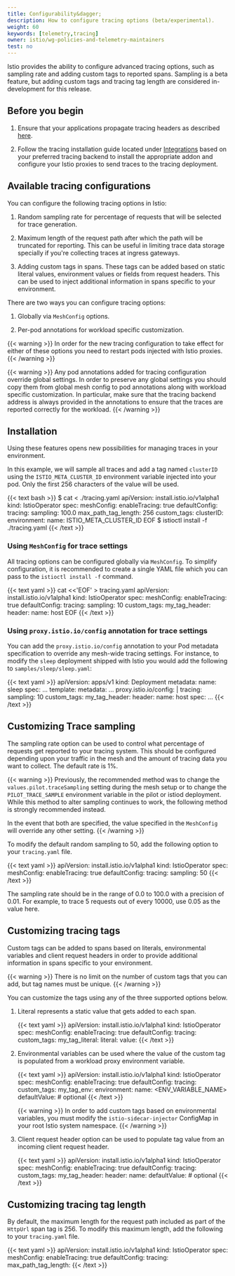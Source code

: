 ```yaml
---
title: Configurability&dagger;
description: How to configure tracing options (beta/experimental).
weight: 60
keywords: [telemetry,tracing]
owner: istio/wg-policies-and-telemetry-maintainers
test: no
---
```


Istio provides the ability to configure advanced tracing options,
such as sampling rate and adding custom tags to reported spans.
Sampling is a beta feature, but adding custom tags and tracing tag length are
considered in-development for this release.

## Before you begin

1.  Ensure that your applications propagate tracing headers as described [here](/docs/tasks/observability/distributed-tracing/overview/).

1.  Follow the tracing installation guide located under [Integrations](/docs/ops/integrations/)
    based on your preferred tracing backend to install the appropriate addon and
    configure your Istio proxies to send traces to the tracing deployment.

## Available tracing configurations

You can configure the following tracing options in Istio:

1.  Random sampling rate for percentage of requests that will be selected for trace
    generation.

1.  Maximum length of the request path after which the path will be truncated for
    reporting. This can be useful in limiting trace data storage specially if you're
    collecting traces at ingress gateways.

1.  Adding custom tags in spans. These tags can be added based on static literal
    values, environment values or fields from request headers. This can be used to
    inject additional information in spans specific to your environment.

There are two ways you can configure tracing options:

1.  Globally via `MeshConfig` options.

1.  Per-pod annotations for workload specific customization.

{{< warning >}}
In order for the new tracing configuration to take effect for either of these
options you need to restart pods injected with Istio proxies.
{{< /warning >}}

{{< warning >}}
Any pod annotations added for tracing configuration override global settings.
In order to preserve any global settings you should copy them from
global mesh config to pod annotations along with workload specific
customization. In particular, make sure that the tracing backend address is
always provided in the annotations to ensure that the traces are reported
correctly for the workload.
{{< /warning >}}

## Installation

Using these features opens new possibilities for managing traces in your environment.

In this example, we will sample all traces and add a tag named `clusterID`
using the `ISTIO_META_CLUSTER_ID` environment variable injected into your pod. Only the
first 256 characters of the value will be used.

{{< text bash >}}
$ cat <<EOF > ./tracing.yaml
apiVersion: install.istio.io/v1alpha1
kind: IstioOperator
spec:
  meshConfig:
    enableTracing: true
    defaultConfig:
      tracing:
        sampling: 100.0
        max_path_tag_length: 256
        custom_tags:
          clusterID:
          environment:
            name: ISTIO_META_CLUSTER_ID
EOF
$ istioctl install -f ./tracing.yaml
{{< /text >}}

### Using `MeshConfig` for trace settings

All tracing options can be configured globally via `MeshConfig`.
To simplify configuration, it is recommended to create a single YAML file
which you can pass to the `istioctl install -f` command.

{{< text yaml >}}
cat <<'EOF' > tracing.yaml
apiVersion: install.istio.io/v1alpha1
kind: IstioOperator
spec:
  meshConfig:
    enableTracing: true
    defaultConfig:
      tracing:
        sampling: 10
        custom_tags:
          my_tag_header:
            header:
              name: host
EOF
{{< /text >}}

### Using `proxy.istio.io/config` annotation for trace settings

You can add the `proxy.istio.io/config` annotation to your Pod metadata
specification to override any mesh-wide tracing settings.
For instance, to modify the `sleep` deployment shipped with Istio you would add
the following to `samples/sleep/sleep.yaml`:

{{< text yaml >}}
apiVersion: apps/v1
kind: Deployment
metadata:
  name: sleep
spec:
  ...
  template:
    metadata:
      ...
      proxy.istio.io/config: |
        tracing:
          sampling: 10
          custom_tags:
            my_tag_header:
              header:
                name: host
    spec:
      ...
{{< /text >}}

## Customizing Trace sampling

The sampling rate option can be used to control what percentage of requests get
reported to your tracing system. This should be configured depending upon your
traffic in the mesh and the amount of tracing data you want to collect.
The default rate is 1%.

{{< warning >}}
Previously, the recommended method was to change the `values.pilot.traceSampling`
setting during the mesh setup or to change the `PILOT_TRACE_SAMPLE`
environment variable in the pilot or istiod deployment.
While this method to alter sampling continues to work, the following method
is strongly recommended instead.

In the event that both are specified, the value specified in the `MeshConfig` will override any other setting.
{{< /warning >}}

To modify the default random sampling to 50, add the following option to your
`tracing.yaml` file.

{{< text yaml >}}
apiVersion: install.istio.io/v1alpha1
kind: IstioOperator
spec:
  meshConfig:
    enableTracing: true
    defaultConfig:
      tracing:
        sampling: 50
{{< /text >}}

The sampling rate should be in the range of 0.0 to 100.0 with a precision of 0.01.
For example, to trace 5 requests out of every 10000, use 0.05 as the value here.

## Customizing tracing tags

Custom tags can be added to spans based on literals, environmental variables and
client request headers in order to provide additional information in spans
specific to your environment.

{{< warning >}}
There is no limit on the number of custom tags that you can add, but tag names must be unique.
{{< /warning >}}

You can customize the tags using any of the three supported options below.

1.  Literal represents a static value that gets added to each span.

    {{< text yaml >}}
    apiVersion: install.istio.io/v1alpha1
    kind: IstioOperator
    spec:
      meshConfig:
        enableTracing: true
        defaultConfig:
          tracing:
            custom_tags:
              my_tag_literal:
                literal:
                  value: <VALUE>
    {{< /text >}}

1.  Environmental variables can be used where the value of the custom tag is
    populated from a workload proxy environment variable.

    {{< text yaml >}}
    apiVersion: install.istio.io/v1alpha1
    kind: IstioOperator
    spec:
      meshConfig:
        enableTracing: true
        defaultConfig:
          tracing:
            custom_tags:
              my_tag_env:
                environment:
                  name: <ENV_VARIABLE_NAME>
                  defaultValue: <VALUE>      # optional
    {{< /text >}}

    {{< warning >}}
    In order to add custom tags based on environmental variables, you must
    modify the `istio-sidecar-injector` ConfigMap in your root Istio system namespace.
    {{< /warning >}}

1.  Client request header option can be used to populate tag value from an
    incoming client request header.

    {{< text yaml >}}
    apiVersion: install.istio.io/v1alpha1
    kind: IstioOperator
    spec:
      meshConfig:
        enableTracing: true
        defaultConfig:
          tracing:
            custom_tags:
              my_tag_header:
                header:
                  name: <CLIENT-HEADER>
                  defaultValue: <VALUE>      # optional
    {{< /text >}}

## Customizing tracing tag length

By default, the maximum length for the request path included as part of the `HttpUrl` span tag is 256.
To modify this maximum length, add the following to your `tracing.yaml` file.

{{< text yaml >}}
apiVersion: install.istio.io/v1alpha1
kind: IstioOperator
spec:
  meshConfig:
    enableTracing: true
    defaultConfig:
      tracing:
        max_path_tag_length: <VALUE>
{{< /text >}}
